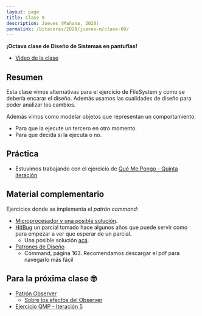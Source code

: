 ```yaml
---
layout: page
title: Clase 9
description: Jueves (Mañana, 2020)
permalink: /bitacoras/2020/jueves-m/clase-09/
---
```


**¡Octava clase de Diseño de Sistemas en pantuflas!**

- [Video de la clase](https://us02web.zoom.us/rec/share/udQpPajL9mpLQ6_c-BuYRo8gLpzET6a80CNP-vEKzUv6tTa_3HclzNBba55LQ8rO?startTime=1591273596000)

## Resumen

Esta clase vimos alternativas para el ejercicio de FileSystem y como se debería encarar el diseño. Además usamos las cualidades de diseño para poder analizar los cambios.

Además vimos como modelar objetos que representan un comportamiento:

- Para que la ejecute un tercero en otro momento.
- Para que decida si la ejecuta o no.

## Práctica

- Estuvimos trabajando con el ejercicio de [Qué Me Pongo - Quinta iteración](https://docs.google.com/document/d/1wS622pMwZrDK9ilL_hEt5bBE04vKUKZILx8cIQ-aQzU/edit?usp=sharing)

## Material complementario

Ejercicios donde se implementa el _patrón command_:

- [Microprocesador y una posible solución](https://docs.google.com/document/d/1-esJOhKb_yAABls-XdRrEYHzCv4yn-qqFtCu3xpgCg0/edit).
- [HitBug](https://docs.google.com/document/d/1TngwZCctCp4qKsdw89HLUc_GLSb6mxZ7_lJTTj3TOLM/edit) un parcial tomado hace algunos años que puede servir como para empezar a ver que esperar de un parcial.
  - Una posible solución [acá](https://docs.google.com/document/d/1_ftxB1gTeNkN1qN_EMEIaF0vgtLkcH1SHwk-XA5_S1s/edit#).
- [Patrones de Diseño](http://www.uml.org.cn/c++/pdf/DesignPatterns.pdf)
  - Command, página 163. Recomendamos descargar el pdf para navegarlo más fácil

## Para la próxima clase 🤓

- [Patrón Observer](https://docs.google.com/document/d/1h8Cce8faTG65RXoElPvAsPS-I8H2MxMbemzMcYCL56I/edit)
  - [Sobre los efectos del Observer](https://docs.google.com/document/d/1UwTcRLugqDgZuqfWvOxckwk27UBjDo70AF1znzX24QM/edit#heading=h.y04j3mise0wn)
- [Ejercicio QMP - Iteración 5](https://docs.google.com/document/d/1NxqhJj70kt-_4aw-CawlISdJZyedzoOcLAVJAZVZISE/edit#)